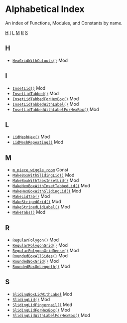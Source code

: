 # Alphabetical Index

An index of Functions, Modules, and Constants by name.

[H](#h)  [I](#i)  [L](#l)  [M](#m)  [R](#r)  [S](#s)

## H

- [`HexGridWithCutouts()`](boardgame_toolkit.scad#module-hexgridwithcutouts) Mod

## I

- [`InsetLid()`](boardgame_toolkit.scad#module-insetlid) Mod
- [`InsetLidTabbed()`](boardgame_toolkit.scad#module-insetlidtabbed) Mod
- [`InsetLidTabbedForHexBox()`](boardgame_toolkit.scad#module-insetlidtabbedforhexbox) Mod
- [`InsetLidTabbedWithLabel()`](boardgame_toolkit.scad#module-insetlidtabbedwithlabel) Mod
- [`InsetLidTabbedWithLabelForHexBox()`](boardgame_toolkit.scad#module-insetlidtabbedwithlabelforhexbox) Mod

## L

- [`LidMeshHex()`](boardgame_toolkit.scad#module-lidmeshhex) Mod
- [`LidMeshRepeating()`](boardgame_toolkit.scad#module-lidmeshrepeating) Mod

## M

- [`m_piece_wiggle_room`](boardgame_toolkit.scad#constant-m_piece_wiggle_room) Const
- [`MakeBoxWithSlidingLid()`](boardgame_toolkit.scad#module-makeboxwithslidinglid) Mod
- [`MakeBoxWithTabsInsetLid()`](boardgame_toolkit.scad#module-makeboxwithtabsinsetlid) Mod
- [`MakeHexBoxWithInsetTabbedLid()`](boardgame_toolkit.scad#module-makehexboxwithinsettabbedlid) Mod
- [`MakeHexBoxWithSlidingLid()`](boardgame_toolkit.scad#module-makehexboxwithslidinglid) Mod
- [`MakeLidTab()`](boardgame_toolkit.scad#module-makelidtab) Mod
- [`MakeStripedGrid()`](boardgame_toolkit.scad#module-makestripedgrid) Mod
- [`MakeStripedLidLabel()`](boardgame_toolkit.scad#module-makestripedlidlabel) Mod
- [`MakeTabs()`](boardgame_toolkit.scad#module-maketabs) Mod

## R

- [`RegularPolygon()`](boardgame_toolkit.scad#module-regularpolygon) Mod
- [`RegularPolygonGrid()`](boardgame_toolkit.scad#module-regularpolygongrid) Mod
- [`RegularPolygonGridDense()`](boardgame_toolkit.scad#module-regularpolygongriddense) Mod
- [`RoundedBoxAllSides()`](boardgame_toolkit.scad#module-roundedboxallsides) Mod
- [`RoundedBoxGrid()`](boardgame_toolkit.scad#module-roundedboxgrid) Mod
- [`RoundedBoxOnLengeth()`](boardgame_toolkit.scad#module-roundedboxonlengeth) Mod

## S

- [`SlidingBoxLidWithLabel`](boardgame_toolkit.scad#module-slidingboxlidwithlabel) Mod
- [`SlidingLid()`](boardgame_toolkit.scad#module-slidinglid) Mod
- [`SlidingLidFingernail()`](boardgame_toolkit.scad#module-slidinglidfingernail) Mod
- [`SlidingLidForHexBox()`](boardgame_toolkit.scad#module-slidinglidforhexbox) Mod
- [`SlidingLidWithLabelForHexBox()`](boardgame_toolkit.scad#module-slidinglidwithlabelforhexbox) Mod

